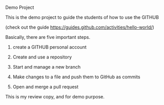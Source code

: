 Demo Project

This is the demo project to guide the students of how to use the GITHUB

 (check out the guide https://guides.github.com/activities/hello-world/)

Basically, there are five important steps.

1. create a GITHUB personal account


2. Create and use a repository

3. Start and manage a new branch

4. Make changes to a file and push them to GitHub as commits


5. Open and merge a pull request

This is my review copy, and for demo purpose.
